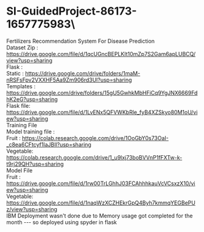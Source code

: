 
# SI-GuidedProject-86173-1657775983\
Fertilizers Recommendation System For Disease Prediction<br>
Dataset Zip : https://drive.google.com/file/d/1qcUGncBEPLKIt10mZp7S2Gam6apLUBCQ/view?usp=sharing<br>
Flask : <br>
  Static    : https://drive.google.com/drive/folders/1maM-nRSFsFpv2VXXHF5Aa9Zm906rd3Ul?usp=sharing<br>
  Templates : https://drive.google.com/drive/folders/15gU5GwhkMbHFiCq9YgJNX6669FdhK2eG?usp=sharing<br>
  Flask file: https://drive.google.com/file/d/1LvENx5QFVWKbRle_fyB4XZSkyo80M1oU/view?usp=sharing<br>
Training File<br>
  Model training file  : <br>
    Fruit    :  https://colab.research.google.com/drive/1OoGbY0s73OaI-_c8ea6CFtcyf1laJBIl?usp=sharing<br>
    Vegetable:  https://colab.research.google.com/drive/1_u9lxj73boBVVnP1fFXTw-k-t9rj29QH?usp=sharing<br>
  Model File<br>
    Fruit    :  https://drive.google.com/file/d/1rw00TrLGhhJ03FCAhhhkauVcVCsxzX10/view?usp=sharing<br>
    Vegetable:  https://drive.google.com/file/d/1naqWzXCZHEkrGpQ4Byh7kmmqYEGBePUz/view?usp=sharing<br>
IBM Deployment wasn't done due to Memory usage got completed for the month --- so deployed using spyder in flask<br>



